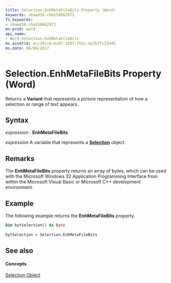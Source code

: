 ```yaml
---
title: Selection.EnhMetaFileBits Property (Word)
keywords: vbawd10.chm158662971
f1_keywords:
- vbawd10.chm158662971
ms.prod: word
api_name:
- Word.Selection.EnhMetaFileBits
ms.assetid: ecc28cc8-6c0f-3207-f52c-4a7b77c23445
ms.date: 06/08/2017
---
```



# Selection.EnhMetaFileBits Property (Word)

Returns a  **Variant** that represents a picture representation of how a selection or range of text appears.


## Syntax

 _expression_ . **EnhMetaFileBits**

 _expression_ A variable that represents a **[Selection](selection-object-word.md)** object.


## Remarks

The  **EnhMetaFileBits** property returns an array of bytes, which can be used with the Microsoft Windows 32 Application Programming Interface from within the Microsoft Visual Basic or Microsoft C++ development environment.


## Example

The following example returns the  **EnhMetaFileBits** property.


```vb
Dim bytSelection() As Byte 
 
bytSelection = Selection.EnhMetaFileBits
```


## See also


#### Concepts


[Selection Object](selection-object-word.md)

